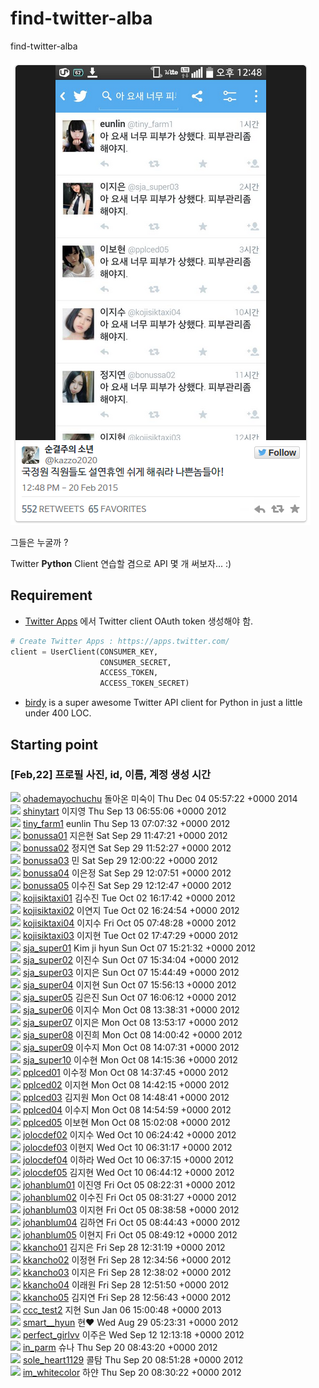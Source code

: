 # find-twitter-alba
find-twitter-alba

![](https://raw.githubusercontent.com/humb1ec0ding/humb1ec0ding-etc/master/2015/02/twitter-alba.png)

그들은 누굴까 ? 

Twitter **Python** Client 연습할 겸으로 API 몇 개 써보자... :)


## Requirement

* [Twitter Apps](https://apps.twitter.com/) 에서 Twitter client OAuth token 생성해야 함.
```python
# Create Twitter Apps : https://apps.twitter.com/
client = UserClient(CONSUMER_KEY,
                    CONSUMER_SECRET,
                    ACCESS_TOKEN,
                    ACCESS_TOKEN_SECRET)
```
* [birdy](https://github.com/inueni/birdy) is a super awesome Twitter API client for Python in just a little under 400 LOC.


## Starting point 

### [Feb,22] 프로필 사진, id, 이름, 계정 생성 시간

![](http://pbs.twimg.com/profile_images/566790281496784897/RlS2Veg4_normal.jpeg)	[ohademayochuchu](https://twitter.com/ohademayochuchu)	돌아온 미숙이	Thu Dec 04 05:57:22 +0000 2014 <br>
![](http://pbs.twimg.com/profile_images/2604817910/r_normal.jpg)	[shinytart](https://twitter.com/shinytart)	이지영	Thu Sep 13 06:55:06 +0000 2012 <br>
![](http://pbs.twimg.com/profile_images/2604826784/s_normal.jpg)	[tiny_farm1](https://twitter.com/tiny_farm1)	eunlin	Thu Sep 13 07:07:32 +0000 2012 <br>
![](http://pbs.twimg.com/profile_images/2661693763/83859a1bf7d4a734615dc3483147e837_normal.jpeg)	[bonussa01](https://twitter.com/bonussa01)	지은현	Sat Sep 29 11:47:21 +0000 2012 <br>
![](http://pbs.twimg.com/profile_images/2661713669/b6ef314f340f03dd97f5d34433b25ad2_normal.jpeg)	[bonussa02](https://twitter.com/bonussa02)	정지연	Sat Sep 29 11:52:27 +0000 2012 <br>
![](http://pbs.twimg.com/profile_images/2661726096/841ac58975f8a35090620dbac0e41dac_normal.jpeg)	[bonussa03](https://twitter.com/bonussa03)	민	Sat Sep 29 12:00:22 +0000 2012 <br>
![](http://pbs.twimg.com/profile_images/2661744181/a20bc0fcbad87f455749a9d267863d43_normal.jpeg)	[bonussa04](https://twitter.com/bonussa04)	이은정	Sat Sep 29 12:07:51 +0000 2012 <br>
![](http://pbs.twimg.com/profile_images/2661756755/3a8433962f2e11bcccf5f6993ab10bc5_normal.jpeg)	[bonussa05](https://twitter.com/bonussa05)	이수진	Sat Sep 29 12:12:47 +0000 2012 <br>
![](http://pbs.twimg.com/profile_images/2673595699/97556606b9429639a471b787ff5f2c3a_normal.jpeg)	[kojisiktaxi01](https://twitter.com/kojisiktaxi01)	김수진	Tue Oct 02 16:17:42 +0000 2012 <br>
![](http://pbs.twimg.com/profile_images/2673615067/b6ef314f340f03dd97f5d34433b25ad2_normal.jpeg)	[kojisiktaxi02](https://twitter.com/kojisiktaxi02)	이연지	Tue Oct 02 16:24:54 +0000 2012 <br>
![](http://pbs.twimg.com/profile_images/2682578123/547ac5a3c1dcd47f51925e47eafbda6d_normal.jpeg)	[kojisiktaxi04](https://twitter.com/kojisiktaxi04)	이지수	Fri Oct 05 07:48:28 +0000 2012 <br>
![](http://pbs.twimg.com/profile_images/2673850215/841ac58975f8a35090620dbac0e41dac_normal.jpeg)	[kojisiktaxi03](https://twitter.com/kojisiktaxi03)	이지현	Tue Oct 02 17:47:29 +0000 2012 <br>
![](http://pbs.twimg.com/profile_images/2690916682/2fab84ca7f19ae58280dfc485c37c01f_normal.jpeg)	[sja_super01](https://twitter.com/sja_super01)	Kim ji hyun	Sun Oct 07 15:21:32 +0000 2012 <br>
![](http://pbs.twimg.com/profile_images/2690958834/138445ec4e40a8af10c0cc9ff61441b1_normal.jpeg)	[sja_super02](https://twitter.com/sja_super02)	이진수	Sun Oct 07 15:34:04 +0000 2012 <br>
![](http://pbs.twimg.com/profile_images/2691000011/e7d5da52772c774756103060baaf0025_normal.jpeg)	[sja_super03](https://twitter.com/sja_super03)	이지은	Sun Oct 07 15:44:49 +0000 2012 <br>
![](http://pbs.twimg.com/profile_images/2691041885/83859a1bf7d4a734615dc3483147e837_normal.jpeg)	[sja_super04](https://twitter.com/sja_super04)	이지현	Sun Oct 07 15:56:13 +0000 2012 <br>
![](http://pbs.twimg.com/profile_images/2691074272/e70c7b9cef775cc70c597cc44a1f69d3_normal.png)	[sja_super05](https://twitter.com/sja_super05)	김은진	Sun Oct 07 16:06:12 +0000 2012 <br>
![](http://pbs.twimg.com/profile_images/2694507802/c74ecc97c2ff0ce96c6b9d15b597f063_normal.jpeg)	[sja_super06](https://twitter.com/sja_super06)	이지수	Mon Oct 08 13:38:31 +0000 2012 <br>
![](http://pbs.twimg.com/profile_images/2694552203/5d60927c1672c67fb0aa4edc94734d46_normal.jpeg)	[sja_super07](https://twitter.com/sja_super07)	이지은	Mon Oct 08 13:53:17 +0000 2012 <br>
![](http://pbs.twimg.com/profile_images/2694577786/9bb7015096fbb520594bd52c10621c69_normal.jpeg)	[sja_super08](https://twitter.com/sja_super08)	이진희	Mon Oct 08 14:00:42 +0000 2012 <br>
![](http://pbs.twimg.com/profile_images/2694600592/83859a1bf7d4a734615dc3483147e837_normal.jpeg)	[sja_super09](https://twitter.com/sja_super09)	이수지	Mon Oct 08 14:07:31 +0000 2012 <br>
![](http://pbs.twimg.com/profile_images/2694627655/c74ecc97c2ff0ce96c6b9d15b597f063_normal.jpeg)	[sja_super10](https://twitter.com/sja_super10)	이수현	Mon Oct 08 14:15:36 +0000 2012 <br>
![](http://pbs.twimg.com/profile_images/2694699470/97556606b9429639a471b787ff5f2c3a_normal.jpeg)	[pplced01](https://twitter.com/pplced01)	이수정	Mon Oct 08 14:37:45 +0000 2012 <br>
![](http://pbs.twimg.com/profile_images/2694716209/b6ef314f340f03dd97f5d34433b25ad2_normal.jpeg)	[pplced02](https://twitter.com/pplced02)	이지현	Mon Oct 08 14:42:15 +0000 2012 <br>
![](http://pbs.twimg.com/profile_images/2694738621/83859a1bf7d4a734615dc3483147e837_normal.jpeg)	[pplced03](https://twitter.com/pplced03)	김지원	Mon Oct 08 14:48:41 +0000 2012 <br>
![](http://pbs.twimg.com/profile_images/2694763604/547ac5a3c1dcd47f51925e47eafbda6d_normal.jpeg)	[pplced04](https://twitter.com/pplced04)	이수지	Mon Oct 08 14:54:59 +0000 2012 <br>
![](http://pbs.twimg.com/profile_images/2694782462/3a8433962f2e11bcccf5f6993ab10bc5_normal.jpeg)	[pplced05](https://twitter.com/pplced05)	이보현	Mon Oct 08 15:02:08 +0000 2012 <br>
![](http://pbs.twimg.com/profile_images/2700984509/b6ef314f340f03dd97f5d34433b25ad2_normal.jpeg)	[jolocdef02](https://twitter.com/jolocdef02)	이지수	Wed Oct 10 06:24:42 +0000 2012 <br>
![](http://pbs.twimg.com/profile_images/2700996391/83859a1bf7d4a734615dc3483147e837_normal.jpeg)	[jolocdef03](https://twitter.com/jolocdef03)	이현지	Wed Oct 10 06:31:17 +0000 2012 <br>
![](http://pbs.twimg.com/profile_images/2701006976/a20bc0fcbad87f455749a9d267863d43_normal.jpeg)	[jolocdef04](https://twitter.com/jolocdef04)	이하라	Wed Oct 10 06:37:15 +0000 2012 <br>
![](http://pbs.twimg.com/profile_images/2701018808/3a8433962f2e11bcccf5f6993ab10bc5_normal.jpeg)	[jolocdef05](https://twitter.com/jolocdef05)	 김지현	Wed Oct 10 06:44:12 +0000 2012 <br>
![](http://pbs.twimg.com/profile_images/2682631772/97556606b9429639a471b787ff5f2c3a_normal.jpeg)	[johanblum01](https://twitter.com/johanblum01)	이진영	Fri Oct 05 08:22:31 +0000 2012 <br>
![](http://pbs.twimg.com/profile_images/2682647386/b6ef314f340f03dd97f5d34433b25ad2_normal.jpeg)	[johanblum02](https://twitter.com/johanblum02)	이수진	Fri Oct 05 08:31:27 +0000 2012 <br>
![](http://pbs.twimg.com/profile_images/2682660030/841ac58975f8a35090620dbac0e41dac_normal.jpeg)	[johanblum03](https://twitter.com/johanblum03)	이지현	Fri Oct 05 08:38:58 +0000 2012 <br>
![](http://pbs.twimg.com/profile_images/2682669696/a20bc0fcbad87f455749a9d267863d43_normal.jpeg)	[johanblum04](https://twitter.com/johanblum04)	김하연	Fri Oct 05 08:44:43 +0000 2012 <br>
![](http://pbs.twimg.com/profile_images/2682677429/3a8433962f2e11bcccf5f6993ab10bc5_normal.jpeg)	[johanblum05](https://twitter.com/johanblum05)	이현지	Fri Oct 05 08:49:12 +0000 2012 <br>
![](http://pbs.twimg.com/profile_images/2658416202/83859a1bf7d4a734615dc3483147e837_normal.jpeg)	[kkancho01](https://twitter.com/kkancho01)	김지은	Fri Sep 28 12:31:19 +0000 2012 <br>
![](http://pbs.twimg.com/profile_images/2658424915/b6ef314f340f03dd97f5d34433b25ad2_normal.jpeg)	[kkancho02](https://twitter.com/kkancho02)	이정현	Fri Sep 28 12:34:56 +0000 2012 <br>
![](http://pbs.twimg.com/profile_images/2658433403/97556606b9429639a471b787ff5f2c3a_normal.jpeg)	[kkancho03](https://twitter.com/kkancho03)	이지은	Fri Sep 28 12:38:02 +0000 2012 <br>
![](http://pbs.twimg.com/profile_images/2658467107/a20bc0fcbad87f455749a9d267863d43_normal.jpeg)	[kkancho04](https://twitter.com/kkancho04)	이래원	Fri Sep 28 12:51:50 +0000 2012 <br>
![](http://pbs.twimg.com/profile_images/2658478750/3a8433962f2e11bcccf5f6993ab10bc5_normal.jpeg)	[kkancho05](https://twitter.com/kkancho05)	김지연	Fri Sep 28 12:56:43 +0000 2012 <br>
![](http://abs.twimg.com/sticky/default_profile_images/default_profile_6_normal.png)	[ccc_test2](https://twitter.com/ccc_test2)	지현	Sun Jan 06 15:00:48 +0000 2013 <br>
![](http://pbs.twimg.com/profile_images/2602146117/fdgfw5n9tt6z5ogfdmim_normal.jpeg)	[smart__hyun](https://twitter.com/smart__hyun)	현♥	Wed Aug 29 05:23:31 +0000 2012 <br>
![](http://pbs.twimg.com/profile_images/2602234812/88888_normal.jpg)	[perfect_girlvv](https://twitter.com/perfect_girlvv)	이주은	Wed Sep 12 12:13:18 +0000 2012 <br>
![](http://abs.twimg.com/sticky/default_profile_images/default_profile_4_normal.png)	[in_parm](https://twitter.com/in_parm)	슈나	Thu Sep 20 08:43:20 +0000 2012 <br>
![](http://abs.twimg.com/sticky/default_profile_images/default_profile_3_normal.png)	[sole_heart1129](https://twitter.com/sole_heart1129)	콜탐	Thu Sep 20 08:51:28 +0000 2012 <br>
![](http://abs.twimg.com/sticky/default_profile_images/default_profile_5_normal.png)	[im_whitecolor](https://twitter.com/im_whitecolor)	하얀	Thu Sep 20 08:30:22 +0000 2012 <br>


